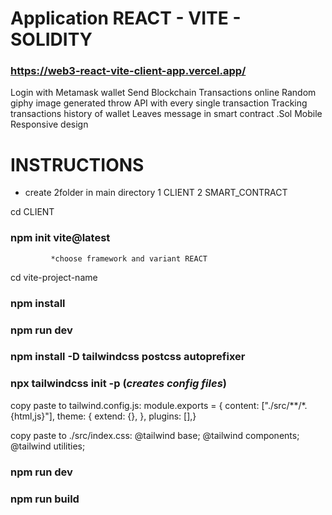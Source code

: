 # Application REACT - VITE - SOLIDITY

### https://web3-react-vite-client-app.vercel.app/

 Login with Metamask wallet
 Send Blockchain Transactions online
 Random giphy image generated throw API with every single transaction
 Tracking transactions history of wallet
 Leaves message in smart contract .Sol
 Mobile Responsive design

# INSTRUCTIONS

 - create 2folder in main directory 
    1 CLIENT
    2 SMART_CONTRACT

cd CLIENT 
  ### npm init vite@latest            
             *choose framework and variant REACT

cd vite-project-name
 ### npm install
 ###     npm run dev

### npm install -D tailwindcss postcss autoprefixer
### npx tailwindcss init -p     (*creates config files*)



copy paste to tailwind.config.js:
module.exports = {  content: ["./src/**/*.{html,js}"],  theme: {    extend: {},  },  plugins: [],}


copy paste to ./src/index.css:
@tailwind base;
@tailwind components;
@tailwind utilities;



### npm run dev 
### npm run build
